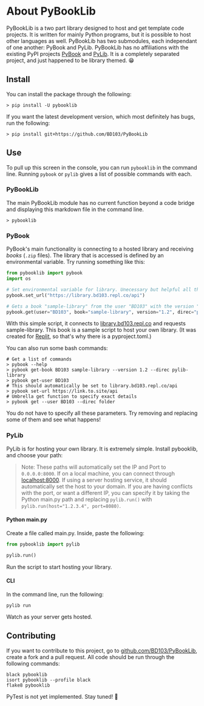 # About PyBookLib

PyBookLib is a two part library designed to host and get template code projects. It is written for mainly Python programs, but it is possible to host other languages as well. PyBookLib has two submodules, each independant of one another: PyBook and PyLib. PyBookLib has no affiliations with the existing PyPI projects [PyBook](https://pypi.org/project/pybook) and [PyLib](https://pypi.org/project/pylib). It is a completely separated project, and just happened to be library themed. 😁

## Install

You can install the package through the following:

```console
> pip install -U pybooklib
```

If you want the latest development version, which most definitely has bugs, run the following:

```console
> pip install git+https://github.com/BD103/PyBookLib
```

## Use

To pull up this screen in the console, you can run `pybooklib` in the command line. Running `pybook` or `pylib` gives a list of possible commands with each.

### PyBookLib

The main PyBookLib module has no current function beyond a code bridge and displaying this markdown file in the command line.

```console
> pybooklib
```

### PyBook

PyBook's main functionality is connecting to a hosted library and receiving _books_ (`.zip` files). The library that is accessed is defined by an environmental variable. Try running something like this:

```python
from pybooklib import pybook
import os

# Set environmental variable for library. Unecessary but helpful all the same
pybook.set_url("https://library.bd103.repl.co/api")

# Gets a book "sample-library" from the user "BD103" with the version "1.2" and extracts contents to the directory "pylib-library"
pybook.get(user="BD103", book="sample-library", version="1.2", direc="pylib-library")
```

With this simple script, it connects to [library.bd103.repl.co](https://library.bd103.repl.co) and requests sample-library. This book is a sample script to host your own library. (It was created for [Replit](https://repl.it), so that's why there is a pyproject.toml.)

You can also run some bash commands:

```console
# Get a list of commands
> pybook --help
> pybook get-book BD103 sample-library --version 1.2 --direc pylib-library
> pybook get-user BD103
# This should automatically be set to library.bd103.repl.co/api
> pybook set-url https://link.to.site/api
# Umbrella get function to specify exact details
> pybook get --user BD103 --direc folder
```
You do not have to specify all these parameters. Try removing and replacing some of them and see what happens!

### PyLib

PyLib is for hosting your own library. It is extremely simple. Install pybooklib, and choose your path:

> Note: These paths will automatically set the IP and Port to `0.0.0.0:8000`. If on a local machine, you can connect through [localhost:8000](https://localhost:800). If using a server hosting service, it should automatically set the host to your domain. If you are having conflicts with the port, or want a different IP, you can specify it by taking the Python main.py path and replacing `pylib.run()` with `pylib.run(host="1.2.3.4", port=8080)`.

#### Python main.py

Create a file called main.py. Inside, paste the following:

```python
from pybooklib import pylib

pylib.run()
```

Run the script to start hosting your library.

#### CLI

In the command line, run the following:

```console
pylib run
```

Watch as your server gets hosted.

## Contributing

If you want to contribute to this project, go to [github.com/BD103/PyBookLib](https://github.com/BD103/PyBookLib), create a fork and a pull request. All code should be run through the following commands:

```
black pybooklib
isort pybooklib --profile black
flake8 pybooklib
```

PyTest is not yet implemented. Stay tuned! 🎵
